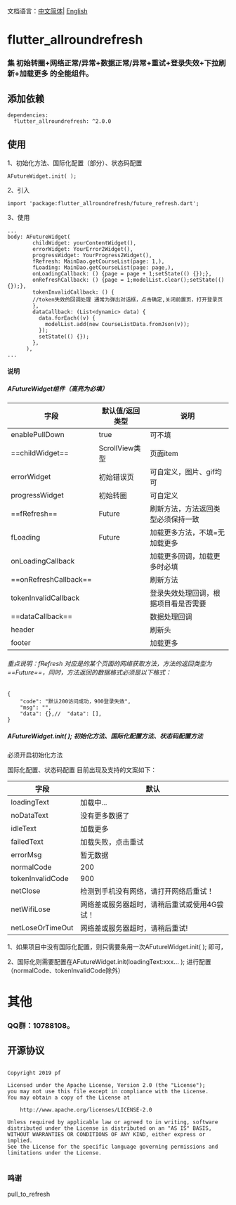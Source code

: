 文档语言：[中文简体](<https://github.com/android-pf/flutter_allroundrefresh/blob/master/README.md> )| [English](<https://github.com/android-pf/flutter_allroundrefresh/blob/master/README_EN.md> )

# flutter_allroundrefresh

### 集 初始转圈+网络正常/异常+数据正常/异常+重试+登录失效+下拉刷新+加载更多 的全能组件。


## 添加依赖

```flutter
dependencies:
  flutter_allroundrefresh: ^2.0.0
```

## 使用

1、初始化方法、国际化配置（部分）、状态码配置

```flutter
AFutureWidget.init( );
```

2、引入

```flutter
import 'package:flutter_allroundrefresh/future_refresh.dart';
```

3、使用

```flutter
...
body: AFutureWidget(
        childWidget: yourContentWidget(),
        errorWidget: YourError2Widget(),
        progressWidget: YourProgress2Widget(),
        fRefresh: MainDao.getCourseList(page: 1,),
        fLoading: MainDao.getCourseList(page: page,),
        onLoadingCallback: () {page = page + 1;setState(() {});},
        onRefreshCallback: () {page = 1;modelList.clear();setState(() {});},
        tokenInvalidCallback: () {
        //token失效的回调处理 通常为弹出对话框，点击确定,关闭前置页，打开登录页
        },
        dataCallback: (List<dynamic> data) {
          data.forEach((v) {
            modelList.add(new CourseListData.fromJson(v));
          });
          setState(() {});
        },
      ),
...
```

#### 说明

##### AFutureWidget组件（高亮为必填）

| 字段                  | 默认值/返回类型 | 说明                                 |
| --------------------- | --------------- | ------------------------------------ |
| enablePullDown        | true            | 可不填                               |
| ==childWidget==       | ScrollView类型  | 页面item                             |
| errorWidget           | 初始错误页      | 可自定义，图片、gif均可              |
| progressWidget        | 初始转圈        | 可自定义                             |
| ==fRefresh==          | Future<dynamic> | 刷新方法，方法返回类型必须保持一致   |
| fLoading              | Future<dynamic> | 加载更多方法，不填=无加载更多        |
| onLoadingCallback     |                 | 加载更多回调，加载更多时必填         |
| ==onRefreshCallback== |                 | 刷新方法                             |
| tokenInvalidCallback  |                 | 登录失效处理回调，根据项目看是否需要 |
| ==dataCallback==      |                 | 数据处理回调                         |
| header                |                 | 刷新头                               |
| footer                |                 | 加载更多                             |

###### 重点说明：fRefresh 对应是的某个页面的网络获取方法，方法的返回类型为==Future<dynamic>==，同时，方法返回的数据格式必须是以下格式：

```flutter
{
    "code": "默认200访问成功，900登录失效",
    "msg": "",
    "data": {},//  "data": [],
}
```



##### AFutureWidget.init( );   初始化方法、国际化配置方法、状态码配置方法 

必须开启初始化方法

国际化配置、状态码配置 目前出现及支持的文案如下：

| 字段             | 默认                                         |
| ---------------- | -------------------------------------------- |
| loadingText      | 加载中...                                    |
| noDataText       | 没有更多数据了                               |
| idleText         | 加载更多                                     |
| failedText       | 加载失败，点击重试                           |
| errorMsg         | 暂无数据                                     |
| normalCode       | 200                                          |
| tokenInvalidCode | 900                                          |
| netClose         | 检测到手机没有网络，请打开网络后重试！       |
| netWifiLose      | 网络差或服务器超时，请稍后重试或使用4G尝试！ |
| netLoseOrTimeOut | 网络差或服务器超时，请稍后重试!              |

1、如果项目中没有国际化配置，则只需要条用一次AFutureWidget.init( ); 即可，

2、国际化则需要配置在AFutureWidget.init(loadingText:xxx... ); 进行配置（normalCode、tokenInvalidCode除外）







# 其他

### QQ群：10788108。

## 开源协议

```
 
Copyright 2019 pf

Licensed under the Apache License, Version 2.0 (the "License");
you may not use this file except in compliance with the License.
You may obtain a copy of the License at

    http://www.apache.org/licenses/LICENSE-2.0

Unless required by applicable law or agreed to in writing, software
distributed under the License is distributed on an "AS IS" BASIS,
WITHOUT WARRANTIES OR CONDITIONS OF ANY KIND, either express or implied.
See the License for the specific language governing permissions and
limitations under the License.
 
```



### 鸣谢

pull_to_refresh